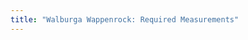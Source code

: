```yaml
---
title: "Walburga Wappenrock: Required Measurements"
---
```


<DesignMeasurements design='walburga' />
